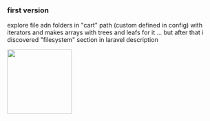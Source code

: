
### first version

explore file adn folders in "cart" path (custom defined in config) with iterators and makes arrays with trees and leafs for it
... but after that i discovered "filesystem" section in laravel description


<p>
<a href="https://laravel.com" target="_blank"><img name="image"  id="image" src="https://raw.githubusercontent.com/laravel/art/master/logo-lockup/5%20SVG/2%20CMYK/1%20Full%20Color/laravel-logolockup-cmyk-red.svg" width=150" ></a></p>

